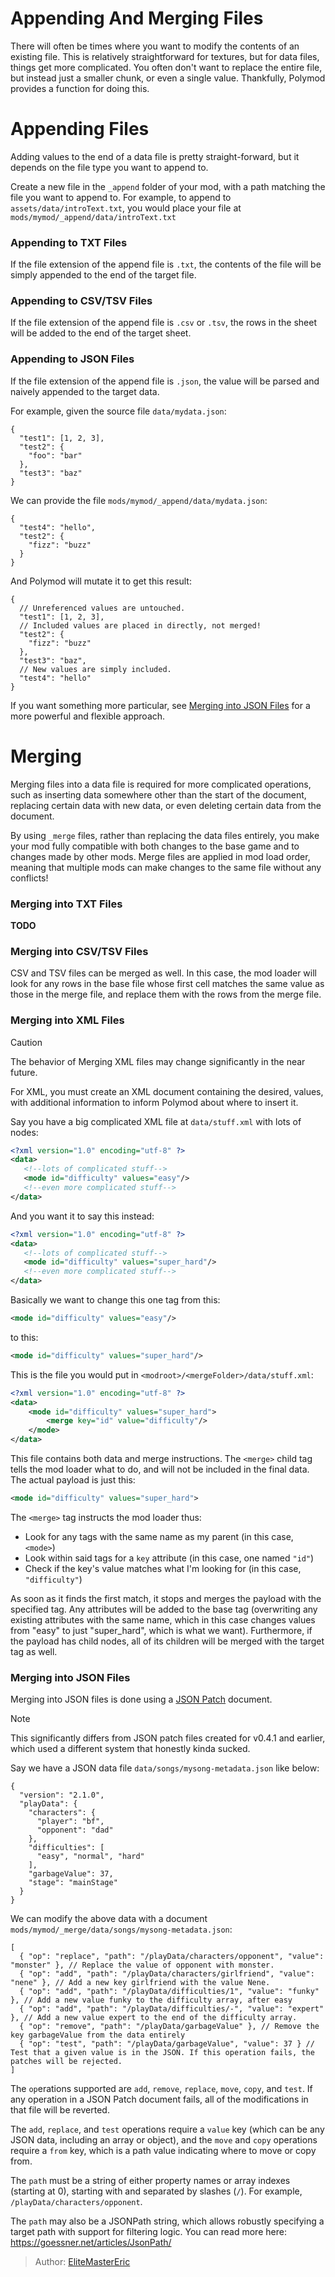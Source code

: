 [tags]: / "beginner,introduction,json"

# Appending And Merging Files

There will often be times where you want to modify the contents of an existing file. This is relatively straightforward for textures, but for data files, things get more complicated. You often don't want to replace the entire file, but instead just a smaller chunk, or even a single value. Thankfully, Polymod provides a function for doing this.

# Appending Files

Adding values to the end of a data file is pretty straight-forward, but it depends on the file type you want to append to.

Create a new file in the `_append` folder of your mod, with a path matching the file you want to append to. For example, to append to `assets/data/introText.txt`, you would place your file at `mods/mymod/_append/data/introText.txt`

### Appending to TXT Files

If the file extension of the append file is `.txt`, the contents of the file will be simply appended to the end of the target file.

### Appending to CSV/TSV Files

If the file extension of the append file is `.csv` or `.tsv`, the rows in the sheet will be added to the end of the target sheet.

### Appending to JSON Files

If the file extension of the append file is `.json`, the value will be parsed and naively appended to the target data.

For example, given the source file `data/mydata.json`:

```jsonc
{
  "test1": [1, 2, 3],
  "test2": {
    "foo": "bar"
  },
  "test3": "baz"
}
```

We can provide the file `mods/mymod/_append/data/mydata.json`:

```jsonc
{
  "test4": "hello",
  "test2": {
    "fizz": "buzz"
  }
}
```

And Polymod will mutate it to get this result:

```jsonc
{
  // Unreferenced values are untouched.
  "test1": [1, 2, 3],
  // Included values are placed in directly, not merged!
  "test2": {
    "fizz": "buzz"
  },
  "test3": "baz",
  // New values are simply included.
  "test4": "hello"
}
```

If you want something more particular, see [Merging into JSON Files](#merging-into-json-files) for a more powerful and flexible approach.

# Merging

Merging files into a data file is required for more complicated operations, such as inserting data somewhere other than the start of the document, replacing certain data with new data, or even deleting certain data from the document.

By using `_merge` files, rather than replacing the data files entirely, you make your mod fully compatible with both changes to the base game and to changes made by other mods. Merge files are applied in mod load order, meaning that multiple mods can make changes to the same file without any conflicts!

### Merging into TXT Files
**TODO**

### Merging into CSV/TSV Files

CSV and TSV files can be merged as well. In this case, the mod loader will look for any rows in the base file whose first cell matches the same value as those in the merge file, and replace them with the rows from the merge file.

### Merging into XML Files

> [!CAUTION]
> The behavior of Merging XML files may change significantly in the near future.

For XML, you must create an XML document containing the desired, values, with additional information to inform Polymod about where to insert it.

Say you have a big complicated XML file at `data/stuff.xml` with lots of nodes:

```xml
<?xml version="1.0" encoding="utf-8" ?>
<data>
   <!--lots of complicated stuff-->
   <mode id="difficulty" values="easy"/>
   <!--even more complicated stuff-->
</data>
```

And you want it to say this instead:

```xml
<?xml version="1.0" encoding="utf-8" ?>
<data>
   <!--lots of complicated stuff-->
   <mode id="difficulty" values="super_hard"/>
   <!--even more complicated stuff-->
</data>
```

Basically we want to change this one tag from this:

```xml
<mode id="difficulty" values="easy"/>
```

to this:
```xml
<mode id="difficulty" values="super_hard"/>
```

This is the file you would put in `<modroot>/<mergeFolder>/data/stuff.xml`:
```xml
<?xml version="1.0" encoding="utf-8" ?>
<data>
    <mode id="difficulty" values="super_hard">
        <merge key="id" value="difficulty"/>
    </mode>
</data>
```

This file contains both data and merge instructions. The `<merge>` child tag tells the mod loader what to do, and will not be included in the final data. The actual payload is just this:

```xml
<mode id="difficulty" values="super_hard">
```

The `<merge>` tag instructs the mod loader thus:

* Look for any tags with the same name as my parent (in this case, `<mode>`)
* Look within said tags for a `key` attribute (in this case, one named `"id"`)
* Check if the key's value matches what I'm looking for (in this case, `"difficulty"`)

As soon as it finds the first match, it stops and merges the payload with the specified tag. Any attributes will be added to the base tag (overwriting any existing attributes with the same name, which in this case changes values from "easy" to just "super_hard", which is what we want). Furthermore, if the payload has child nodes, all of its children will be merged with the target tag as well.

### Merging into JSON Files

Merging into JSON files is done using a [JSON Patch](https://jsonpatch.com/) document.
> [!NOTE]
> This significantly differs from JSON patch files created for v0.4.1 and earlier, which used a different system that honestly kinda sucked.

Say we have a JSON data file `data/songs/mysong-metadata.json` like below:

```jsonc
{
  "version": "2.1.0",
  "playData": {
    "characters": {
      "player": "bf",
      "opponent": "dad"
    },
    "difficulties": [
      "easy", "normal", "hard"
    ],
    "garbageValue": 37,
    "stage": "mainStage"
  }
}
```

We can modify the above data with a document `mods/mymod/_merge/data/songs/mysong-metadata.json`:

```jsonc
[
  { "op": "replace", "path": "/playData/characters/opponent", "value": "monster" }, // Replace the value of opponent with monster.
  { "op": "add", "path": "/playData/characters/girlfriend", "value": "nene" }, // Add a new key girlfriend with the value Nene.
  { "op": "add", "path": "/playData/difficulties/1", "value": "funky" }, // Add a new value funky to the difficulty array, after easy
  { "op": "add", "path": "/playData/difficulties/-", "value": "expert" }, // Add a new value expert to the end of the difficulty array.
  { "op": "remove", "path": "/playData/garbageValue" }, // Remove the key garbageValue from the data entirely
  { "op": "test", "path": "/playData/garbageValue", "value": 37 } // Test that a given value is in the JSON. If this operation fails, the patches will be rejected.
]
```

The `op`erations supported are `add`, `remove`, `replace`, `move`, `copy`, and `test`. If any operation in a JSON Patch document fails, all of the modifications in that file will be reverted.

The `add`, `replace`, and `test` operations require a `value` key (which can be any JSON data, including an array or object), and the `move` and `copy` operations require a `from` key, which is a path value indicating where to move or copy from.

The `path` must be a string of either property names or array indexes (starting at 0), starting with and separated by slashes (`/`). For example, `/playData/characters/opponent`.

The `path` may also be a JSONPath string, which allows robustly specifying a target path with support for filtering logic. You can read more here: https://goessner.net/articles/JsonPath/

> Author: [EliteMasterEric](https://github.com/EliteMasterEric)